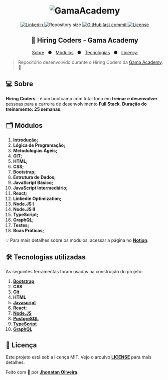 <h1 align="center">
    <img alt="GamaAcademy" src="https://user-images.githubusercontent.com/60709647/90323326-2201e900-df36-11ea-80d3-c3ea562109ec.png"/>
</h1>

<p align="center">
  <a href="https://www.linkedin.com/in/jhonatanguilherme/">
    <img alt="Linkedin" src="https://img.shields.io/badge/-LinkedIn-0077B5?style=flat-square&logo=Linkedin&logoColor=white&link=https://www.linkedin.com/in/jhonatanguilherme/)"/>
  </a>

  <img alt="Repository size" src="https://img.shields.io/github/repo-size/JhonatanGuilherme/Hiring-Coders">
  
  <a href="https://github.com/JhonatanGuilherme/Proffy/commits/master">
    <img alt="GitHub last commit" src="https://img.shields.io/github/last-commit/JhonatanGuilherme/Hiring-Coders">
  </a>
  
  <a href="./LICENSE">
    <img alt="License" src="https://img.shields.io/badge/license-MIT-brightgreen">
  </a>
</p>

<h2 align="center"> 
    👊 Hiring Coders - Gama Academy
</h2>

<p align="center">
  <a href="#computer-sobre">Sobre</a>&nbsp;&nbsp;&nbsp;●&nbsp;&nbsp;
  <a href="#card_index_dividers-módulos">Módulos</a>&nbsp;&nbsp;&nbsp;●&nbsp;&nbsp;
  <a href="#hammer_and_wrench-tecnologias-utilizadas">Tecnologias</a>&nbsp;&nbsp;&nbsp;●&nbsp;&nbsp;
  <a href="#bookmark_tabs-licença">Licença</a>
</p>

> Repositório desenvolvido durante o Hiring Coders da [Gama Academy](https://gama.academy/). 👊

## :computer: Sobre

**Hiring Coders** - é um bootcamp com total foco em **treinar e desenvolver** pessoas para a carreira de desenvolvimento **Full Stack**. **Duração do treinamento: 25 semanas**.

## :card_index_dividers: Módulos

1. **Introdução;**
2. **Lógica de Programação;**
3. **Metodologias Ágeis;**
4. **GIT;**
5. **HTML;**
6. **CSS;**
7. **Bootstrap;**
8. **Estrutura de Dados;**
9. **JavaScript Básico;**
10. **JavaScript Intermediário;**
11. **React;**
12. **Linkedin Optimization;**
13. **Node.JS I**
14. **Node.JS II**
15. **TypeScript;**
16. **GraphQL;**
17. **Testes;**
18. **Boas Práticas;**

💡 Para mais detalhes sobre os módulos, acessar a página no **[Notion](https://www.notion.so/Hiring-Coders-c7e3b498b36e49d69c3f42a8b873cacb)**.

## :hammer_and_wrench: Tecnologias utilizadas

As seguintes ferramentas foram usadas na construção do projeto:

1. **[Bootstrap](https://getbootstrap.com/)**
2. **CSS**
3. **[Git](https://git-scm.com/)**
4. **HTML**
5. **[Javascript](https://www.javascript.com/)**
6. **[React](https://pt-br.reactjs.org/)**:
7. **[Node.JS](https://nodejs.org/en/)**
8. **[PostgreSQL](https://www.postgresql.org/)**
9. **[TypeScript](https://www.typescriptlang.org/)**
10. **[GraphQL](https://graphql.org/)**

## :bookmark_tabs: Licença

Este projeto está sob a licença MIT. Vejo o arquivo **[LICENSE](./LICENSE)** para mais detalhes.

Feito com 🧡 por **[Jhonatan Oliveira](https://github.com/JhonatanGuilherme)**.